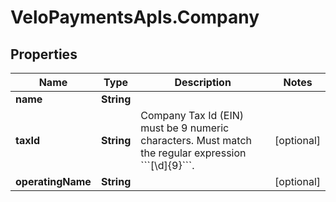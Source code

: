 # VeloPaymentsApIs.Company

## Properties

Name | Type | Description | Notes
------------ | ------------- | ------------- | -------------
**name** | **String** |  | 
**taxId** | **String** | Company Tax Id (EIN) must be 9 numeric characters. Must match the regular expression &#x60;&#x60;&#x60;[\\d]{9}&#x60;&#x60;&#x60;. | [optional] 
**operatingName** | **String** |  | [optional] 


